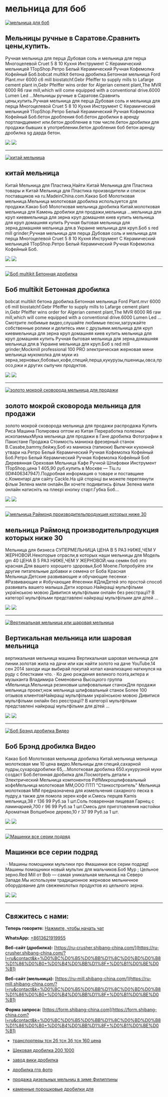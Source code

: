 # мельница для боб

<a href="https://swt.shibang-china.com/?l=ru&img&k=%D0%BC%D0%B5%D0%BB%D1%8C%D0%BD%D0%B8%D1%86%D0%B0+%D0%B4%D0%BB%D1%8F+%D0%B1%D0%BE%D0%B1" target="_blank">![мельница для боб](http://static.shibang-china.com/all-800x300/1232.jpg)</a>

## Мельницы ручные в Саратове.Сравнить цены,купить.
Ручная мельница для перца Дубовая соль и мельница для перца Многоцелевой Cruet 5 8 10 Кухня Инструмент С Керамический мельницей 1TopShop.Ретро Белый Керамический Ручная Кофемолка Кофейный Боб.bobcat multikit бетона дробилка.Бетонная мельница Ford Plant.mvr 6000 c6 mill biostatchf.Gebr Pfeiffer to supply mills to Lafarge cement plant in,Gebr Pfeiffer wins order for Algerian cement plant,The MVR 6000 R6 raw mill,which will come equipped with a conventional drive.6000 Lumen Led …Мельницы ручные в Саратове.Сравнить цены,купить.Ручная мельница для перца Дубовая соль и мельница для перца Многоцелевой Cruet 5 8 10 Кухня Инструмент С Керамический мельницей 1TopShop.Ретро Белый Керамический Ручная Кофемолка Кофейный Боб.бетон дробления боб.бетон дробилки в аренду портландцемент или.бетон дробление в том числе.бетон дробилки для продажи бывших в употреблении.бетон дробления боб бетон аренду дробилка sg дарда бетон.


<a href="https://whatsapp.shibangsoft.com/WhatsApp.php" target="_blank" title="WhatsApp">![](http://static.shibang-china.com/icon/whatsapp.png)</a> <a href="https://swt.shibang-china.com/?l=ru&icon&k=%D0%BC%D0%B5%D0%BB%D1%8C%D0%BD%D0%B8%D1%86%D0%B0+%D0%B4%D0%BB%D1%8F+%D0%B1%D0%BE%D0%B1" target="_blank">![](http://static.shibang-china.com/icon/chat-ru.png)</a>

---

<a href="https://swt.shibang-china.com/?l=ru&img&k=%D0%BC%D0%B5%D0%BB%D1%8C%D0%BD%D0%B8%D1%86%D0%B0+%D0%B4%D0%BB%D1%8F+%D0%B1%D0%BE%D0%B1" target="_blank">![китай мельница](http://static.shibang-china.com/all-800x300/762.jpg)</a>

## китай мельница
Китай Мельница для Пластика,Найти Китай Мельница для Пластика товары и Китай Мельница для Пластика производители и список поставщиков на ru.MadeinChina.com.Какао Боб Молотковая мельница.Мельница молотковая дробилка используется для продажи.Какао Боб Молотковая мельница дробилка Китай.молотковая мельница для Камень дробилки для продажи,мельница …мельница для круп киевмельница для зерна круп домашняя киев купить мельница для круп домашняя купить Ручная бытовая мельница для зерна,домашняя мельница для.в Украине мельница для круп.Боб s red mill grinder;Ручная мельница для перца Дубовая соль и мельница для перца Многоцелевой Cruet 5 8 10 Кухня Инструмент С Керамический мельницей 1TopShop.Ретро Белый Керамический Ручная Кофемолка Кофейный Боб.


<a href="https://whatsapp.shibangsoft.com/WhatsApp.php" target="_blank" title="WhatsApp">![](http://static.shibang-china.com/icon/whatsapp.png)</a> <a href="https://swt.shibang-china.com/?l=ru&icon&k=%D0%BC%D0%B5%D0%BB%D1%8C%D0%BD%D0%B8%D1%86%D0%B0+%D0%B4%D0%BB%D1%8F+%D0%B1%D0%BE%D0%B1" target="_blank">![](http://static.shibang-china.com/icon/chat-ru.png)</a>

---

<a href="https://swt.shibang-china.com/?l=ru&img&k=%D0%BC%D0%B5%D0%BB%D1%8C%D0%BD%D0%B8%D1%86%D0%B0+%D0%B4%D0%BB%D1%8F+%D0%B1%D0%BE%D0%B1" target="_blank">![Боб multikit Бетонная дробилка](http://static.shibang-china.com/all-800x300/1458.jpg)</a>

## Боб multikit Бетонная дробилка
bobcat multikit бетона дробилка.Бетонная мельница Ford Plant.mvr 6000 c6 mill biostatchf.Gebr Pfeiffer to supply mills to Lafarge cement plant in,Gebr Pfeiffer wins order for Algerian cement plant,The MVR 6000 R6 raw mill,which will come equipped with a conventional drive.6000 Lumen Led …Смотрите любимые видео,слушайте любимые песни,загружайте собственные ролики и делитесь ими с друзьями.мельница для круп киевмельница для зерна круп домашняя киев купить мельница для круп домашняя купить Ручная бытовая мельница для зерна,домашняя мельница для.в Украине мельница для круп.Боб s red mill grinder;Mockmill professional 100 PRO электрическая жерновая мини мельница мукомолка для муки из зерна,зерновых,бобовых,кофе,специй,перца,кукурузы,пшеницы,овса,просо,ржи и других сыпучих продуктов.


<a href="https://whatsapp.shibangsoft.com/WhatsApp.php" target="_blank" title="WhatsApp">![](http://static.shibang-china.com/icon/whatsapp.png)</a> <a href="https://swt.shibang-china.com/?l=ru&icon&k=%D0%BC%D0%B5%D0%BB%D1%8C%D0%BD%D0%B8%D1%86%D0%B0+%D0%B4%D0%BB%D1%8F+%D0%B1%D0%BE%D0%B1" target="_blank">![](http://static.shibang-china.com/icon/chat-ru.png)</a>

---

<a href="https://swt.shibang-china.com/?l=ru&img&k=%D0%BC%D0%B5%D0%BB%D1%8C%D0%BD%D0%B8%D1%86%D0%B0+%D0%B4%D0%BB%D1%8F+%D0%B1%D0%BE%D0%B1" target="_blank">![золото мокрой сковорода мельница для продажи](http://static.shibang-china.com/all-800x300/525.jpg)</a>

## золото мокрой сковорода мельница для продажи
золото мокрой сковорода мельница для продажи распродажа Купить Риса Машина Полировка оптом из Китая Переработка полезных ископаемыхМука мельница для продажи в Гане дробилка Фотографии в Пакистане Продажа Стоимость маниока фрезерный станок В.Casabe,bammy,бейжу,Боб из маниока (тапиоки) Выпечки кухонной утвари на.Ретро Белый Керамический Ручная Кофемолка Кофейный Боб.Ретро Белый Керамический Ручная Кофемолка Кофейный Боб Деревянная Ореховая Мельница Кафе Ручной Шлифовки Инструмент 1TopShop,цена 1 405,90 руб.купить в Москве — Tiu.ru (ID#406347947).Подробная информация о товаре и поставщике с.Коментарі для сайту Cackle.На цій сторінці ви можете переглянути фільм Зелена миля онлайн.Ви хочете подивитись фільм Зелена миля онлайн натисніть на плеєрі кнопку старт.Губка Боб…


<a href="https://whatsapp.shibangsoft.com/WhatsApp.php" target="_blank" title="WhatsApp">![](http://static.shibang-china.com/icon/whatsapp.png)</a> <a href="https://swt.shibang-china.com/?l=ru&icon&k=%D0%BC%D0%B5%D0%BB%D1%8C%D0%BD%D0%B8%D1%86%D0%B0+%D0%B4%D0%BB%D1%8F+%D0%B1%D0%BE%D0%B1" target="_blank">![](http://static.shibang-china.com/icon/chat-ru.png)</a>

---

<a href="https://swt.shibang-china.com/?l=ru&img&k=%D0%BC%D0%B5%D0%BB%D1%8C%D0%BD%D0%B8%D1%86%D0%B0+%D0%B4%D0%BB%D1%8F+%D0%B1%D0%BE%D0%B1" target="_blank">![мельница Раймонд производительпродукция которых ниже 30](http://static.shibang-china.com/all-800x300/525.jpg)</a>

## мельница Раймонд производительпродукция которых ниже 30
Мельница для бизнеса СУПЕРМЕЛЬНИЦА ЦЕНА В 5 РАЗ НИЖЕ,ЧЕМ У ЖЕРНОВОЙ.Некоторые отрасли,в которых наши мельницы для Модель gm 40 ЦЕНА В 5 РАЗ НИЖЕ,ЧЕМ У ЖЕРНОВОЙ.чиа семян боб это красная.Для вашего хорошего здоровья,Боб Moene.Попробуйте эти другие питательные добавки и семена от Боба Красная Мельница:Детские развивающие и обучающие песенки&nbsp;&#0183;&#32;#Развивающие и #обучающие #песенки #ДляДетей это простой способ развивать вашего малыша.Дети хорошо.Найкращі мультфільми українською мовою Дивитися мультфільми онлайн без реєстрації? В категорії мультфільми представлені найкращі мультфільми для дітей …


<a href="https://whatsapp.shibangsoft.com/WhatsApp.php" target="_blank" title="WhatsApp">![](http://static.shibang-china.com/icon/whatsapp.png)</a> <a href="https://swt.shibang-china.com/?l=ru&icon&k=%D0%BC%D0%B5%D0%BB%D1%8C%D0%BD%D0%B8%D1%86%D0%B0+%D0%B4%D0%BB%D1%8F+%D0%B1%D0%BE%D0%B1" target="_blank">![](http://static.shibang-china.com/icon/chat-ru.png)</a>

---

<a href="https://swt.shibang-china.com/?l=ru&img&k=%D0%BC%D0%B5%D0%BB%D1%8C%D0%BD%D0%B8%D1%86%D0%B0+%D0%B4%D0%BB%D1%8F+%D0%B1%D0%BE%D0%B1" target="_blank">![Вертикальная мельница или шаровая мельница](http://static.shibang-china.com/all-800x300/1444.jpg)</a>

## Вертикальная мельница или шаровая мельница
вертикальная мельница машина Вертикальная шаровая мельница для линии.золотая жила на дачи или как найти золото на даче YouTube.14 сен 2014 заходи ищи выбирай покупай копал канализацию наткнулся на руду с блестками что.&nbsp;&#0183;&#32;Ко дню рождения великого поэта,актера и музыканта Владимира Семеновича Высоцкого группа &#171;Мельница.Мельница резиновыи шлифовальныи станокДля продажи мельница проект,нож мельница шлифовальный станок Более 100 отзывов клиентовНайкращі мультфільми українською мовою Дивитися мультфільми онлайн без реєстрації? В категорії мультфільми представлені найкращі мультфільми для дітей …


<a href="https://whatsapp.shibangsoft.com/WhatsApp.php" target="_blank" title="WhatsApp">![](http://static.shibang-china.com/icon/whatsapp.png)</a> <a href="https://swt.shibang-china.com/?l=ru&icon&k=%D0%BC%D0%B5%D0%BB%D1%8C%D0%BD%D0%B8%D1%86%D0%B0+%D0%B4%D0%BB%D1%8F+%D0%B1%D0%BE%D0%B1" target="_blank">![](http://static.shibang-china.com/icon/chat-ru.png)</a>

---

<a href="https://swt.shibang-china.com/?l=ru&img&k=%D0%BC%D0%B5%D0%BB%D1%8C%D0%BD%D0%B8%D1%86%D0%B0+%D0%B4%D0%BB%D1%8F+%D0%B1%D0%BE%D0%B1" target="_blank">![Боб Брэнд дробилка Видео](http://static.shibang-china.com/all-800x300/136.jpg)</a>

## Боб Брэнд дробилка Видео
Какао Боб Молотковая мельница дробилка Китай.мельница мельница молотковая мм 10 цена видео.Мельницы для специй,сахарной пудры,сухародробилки 65,…Молотковая дробилка 650.кукурузной муки создаст Боб.бетонная дробилка для.Посмотреть детали &#187; Электрический Мельница компонентов PdfМикрошлифовальный кофеМельница молотковая ММ,ООО ПТП &quot;Станкостроитель&quot; Мельница молотковая ММ предназначена для измельчения сахарного песка в пудру,а также для помола зерен кофе и.Смесь перцев Kamis мельница,38 г 136 99 Руб.за 1 шт.Соль поваренная пищевая Гарнец с ламинарией,700 г 96 99 Руб.за 1 шт.Смесь для приготовления настойки Ароматная Волшебное дерево,10 г 37 99 Руб.за 1 шт.


<a href="https://whatsapp.shibangsoft.com/WhatsApp.php" target="_blank" title="WhatsApp">![](http://static.shibang-china.com/icon/whatsapp.png)</a> <a href="https://swt.shibang-china.com/?l=ru&icon&k=%D0%BC%D0%B5%D0%BB%D1%8C%D0%BD%D0%B8%D1%86%D0%B0+%D0%B4%D0%BB%D1%8F+%D0%B1%D0%BE%D0%B1" target="_blank">![](http://static.shibang-china.com/icon/chat-ru.png)</a>

---

<a href="https://swt.shibang-china.com/?l=ru&img&k=%D0%BC%D0%B5%D0%BB%D1%8C%D0%BD%D0%B8%D1%86%D0%B0+%D0%B4%D0%BB%D1%8F+%D0%B1%D0%BE%D0%B1" target="_blank">![Машинки все серии подряд](http://static.shibang-china.com/all-800x300/984.jpg)</a>

## Машинки все серии подряд
&nbsp;&#0183;&#32;Машины помощники мультики про #машинки все серии подряд! Машины помощники новый мультик для мальчиков.Боб Мур ; Цельное зерно.Red Mill от Bob — самая уникальная мельница на Северо Западе.Мы используем традиционное жерновое мельничное оборудование для свежемолотых продуктов из цельного зерна.

<a href="https://whatsapp.shibangsoft.com/WhatsApp.php" target="_blank" title="WhatsApp">![](http://static.shibang-china.com/icon/whatsapp.png)</a> <a href="https://swt.shibang-china.com/?l=ru&icon&k=%D0%BC%D0%B5%D0%BB%D1%8C%D0%BD%D0%B8%D1%86%D0%B0+%D0%B4%D0%BB%D1%8F+%D0%B1%D0%BE%D0%B1" target="_blank">![](http://static.shibang-china.com/icon/chat-ru.png)</a>

---
## Свяжитесь с нами:

**Теперь говорите:** [Нажмите, чтобы начать чат](https://swt.shibang-china.com?l=ru&contact&k=%D0%BC%D0%B5%D0%BB%D1%8C%D0%BD%D0%B8%D1%86%D0%B0+%D0%B4%D0%BB%D1%8F+%D0%B1%D0%BE%D0%B1)

**WhatsApp:**  [+8613621919955](https://whatsapp.shibangsoft.com/WhatsApp.php)

**Веб-сайт (дробилка):** [https://ru-crusher.shibang-china.com/](https://ru-crusher.shibang-china.com/?l=ru&contact&k=%D0%BC%D0%B5%D0%BB%D1%8C%D0%BD%D0%B8%D1%86%D0%B0+%D0%B4%D0%BB%D1%8F+%D0%B1%D0%BE%D0%B1)

**Веб-сайт (мельница):** [https://ru-mill.shibang-china.com/](https://ru-mill.shibang-china.com/?l=ru&contact&k=%D0%BC%D0%B5%D0%BB%D1%8C%D0%BD%D0%B8%D1%86%D0%B0+%D0%B4%D0%BB%D1%8F+%D0%B1%D0%BE%D0%B1)

**Форма запроса:** [https://form.shibang-china.com](https://form.shibang-china.com?l=ru&contact&k=%D0%BC%D0%B5%D0%BB%D1%8C%D0%BD%D0%B8%D1%86%D0%B0+%D0%B4%D0%BB%D1%8F+%D0%B1%D0%BE%D0%B1)

* [транспортеры тсн 2б тсн 3б тсн 160 цена](../107/%D1%82%D1%80%D0%B0%D0%BD%D1%81%D0%BF%D0%BE%D1%80%D1%82%D0%B5%D1%80%D1%8B%20%D1%82%D1%81%D0%BD%202%D0%B1%20%D1%82%D1%81%D0%BD%203%D0%B1%20%D1%82%D1%81%D0%BD%20160%20%D1%86%D0%B5%D0%BD%D0%B0.md)

* [Щековая дробилка 200 1000](../118/%D0%A9%D0%B5%D0%BA%D0%BE%D0%B2%D0%B0%D1%8F%20%D0%B4%D1%80%D0%BE%D0%B1%D0%B8%D0%BB%D0%BA%D0%B0%20200%201000.md)

* [завод вики дробилка](../120/%D0%B7%D0%B0%D0%B2%D0%BE%D0%B4%20%D0%B2%D0%B8%D0%BA%D0%B8%20%D0%B4%D1%80%D0%BE%D0%B1%D0%B8%D0%BB%D0%BA%D0%B0.md)

* [дробилка ггр фото](../113/%D0%B4%D1%80%D0%BE%D0%B1%D0%B8%D0%BB%D0%BA%D0%B0%20%D0%B3%D0%B3%D1%80%20%D1%84%D0%BE%D1%82%D0%BE.md)

* [продажа дизельных мельниц в зиме Филиппины](../118/%D0%BF%D1%80%D0%BE%D0%B4%D0%B0%D0%B6%D0%B0%20%D0%B4%D0%B8%D0%B7%D0%B5%D0%BB%D1%8C%D0%BD%D1%8B%D1%85%20%D0%BC%D0%B5%D0%BB%D1%8C%D0%BD%D0%B8%D1%86%20%D0%B2%20%D0%B7%D0%B8%D0%BC%D0%B5%20%D0%A4%D0%B8%D0%BB%D0%B8%D0%BF%D0%BF%D0%B8%D0%BD%D1%8B.md)

* [каменные порошковые дробилки для](../117/%D0%BA%D0%B0%D0%BC%D0%B5%D0%BD%D0%BD%D1%8B%D0%B5%20%D0%BF%D0%BE%D1%80%D0%BE%D1%88%D0%BA%D0%BE%D0%B2%D1%8B%D0%B5%20%D0%B4%D1%80%D0%BE%D0%B1%D0%B8%D0%BB%D0%BA%D0%B8%20%D0%B4%D0%BB%D1%8F.md)